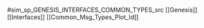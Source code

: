 #sim_sp_GENESIS_INTERFACES_COMMON_TYPES_src
[[Genesis]]
[[Interfaces]]
[[Common_Msg_Types_Plot_Id]]
